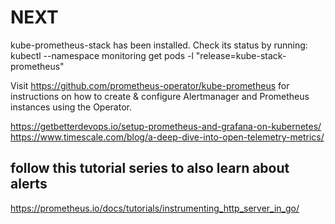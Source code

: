# NEXT

kube-prometheus-stack has been installed. Check its status by running:
  kubectl --namespace monitoring get pods -l "release=kube-stack-prometheus"

Visit https://github.com/prometheus-operator/kube-prometheus for instructions on how to create & configure Alertmanager and Prometheus instances using the Operator.

https://getbetterdevops.io/setup-prometheus-and-grafana-on-kubernetes/
https://www.timescale.com/blog/a-deep-dive-into-open-telemetry-metrics/

## follow this tutorial series to also learn about alerts

https://prometheus.io/docs/tutorials/instrumenting_http_server_in_go/